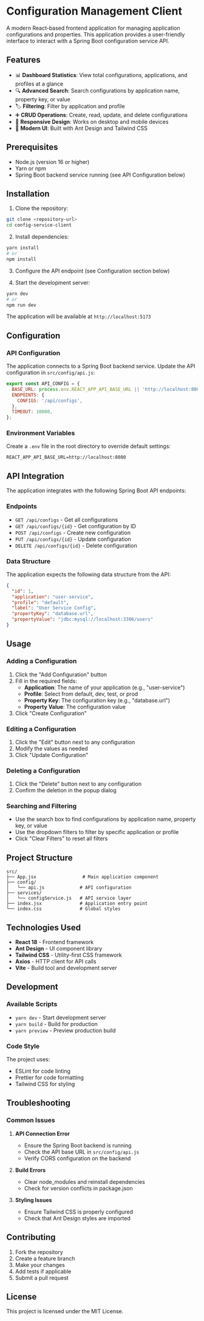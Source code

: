 # Configuration Management Client

A modern React-based frontend application for managing application configurations and properties. This application provides a user-friendly interface to interact with a Spring Boot configuration service API.

## Features

- 📊 **Dashboard Statistics**: View total configurations, applications, and profiles at a glance
- 🔍 **Advanced Search**: Search configurations by application name, property key, or value
- 🏷️ **Filtering**: Filter by application and profile
- ➕ **CRUD Operations**: Create, read, update, and delete configurations
- 📱 **Responsive Design**: Works on desktop and mobile devices
- 🎨 **Modern UI**: Built with Ant Design and Tailwind CSS

## Prerequisites

- Node.js (version 16 or higher)
- Yarn or npm
- Spring Boot backend service running (see API Configuration below)

## Installation

1. Clone the repository:
```bash
git clone <repository-url>
cd config-service-client
```

2. Install dependencies:
```bash
yarn install
# or
npm install
```

3. Configure the API endpoint (see Configuration section below)

4. Start the development server:
```bash
yarn dev
# or
npm run dev
```

The application will be available at `http://localhost:5173`

## Configuration

### API Configuration

The application connects to a Spring Boot backend service. Update the API configuration in `src/config/api.js`:

```javascript
export const API_CONFIG = {
  BASE_URL: process.env.REACT_APP_API_BASE_URL || 'http://localhost:8080',
  ENDPOINTS: {
    CONFIGS: '/api/configs',
  },
  TIMEOUT: 10000,
};
```

### Environment Variables

Create a `.env` file in the root directory to override default settings:

```env
REACT_APP_API_BASE_URL=http://localhost:8080
```

## API Integration

The application integrates with the following Spring Boot API endpoints:

### Endpoints

- `GET /api/configs` - Get all configurations
- `GET /api/configs/{id}` - Get configuration by ID
- `POST /api/configs` - Create new configuration
- `PUT /api/configs/{id}` - Update configuration
- `DELETE /api/configs/{id}` - Delete configuration

### Data Structure

The application expects the following data structure from the API:

```json
{
  "id": 1,
  "application": "user-service",
  "profile": "default",
  "label": "User Service Config",
  "propertyKey": "database.url",
  "propertyValue": "jdbc:mysql://localhost:3306/users"
}
```

## Usage

### Adding a Configuration

1. Click the "Add Configuration" button
2. Fill in the required fields:
   - **Application**: The name of your application (e.g., "user-service")
   - **Profile**: Select from default, dev, test, or prod
   - **Property Key**: The configuration key (e.g., "database.url")
   - **Property Value**: The configuration value
3. Click "Create Configuration"

### Editing a Configuration

1. Click the "Edit" button next to any configuration
2. Modify the values as needed
3. Click "Update Configuration"

### Deleting a Configuration

1. Click the "Delete" button next to any configuration
2. Confirm the deletion in the popup dialog

### Searching and Filtering

- Use the search box to find configurations by application name, property key, or value
- Use the dropdown filters to filter by specific application or profile
- Click "Clear Filters" to reset all filters

## Project Structure

```
src/
├── App.jsx                 # Main application component
├── config/
│   └── api.js             # API configuration
├── services/
│   └── configService.js   # API service layer
├── index.jsx              # Application entry point
└── index.css              # Global styles
```

## Technologies Used

- **React 18** - Frontend framework
- **Ant Design** - UI component library
- **Tailwind CSS** - Utility-first CSS framework
- **Axios** - HTTP client for API calls
- **Vite** - Build tool and development server

## Development

### Available Scripts

- `yarn dev` - Start development server
- `yarn build` - Build for production
- `yarn preview` - Preview production build

### Code Style

The project uses:
- ESLint for code linting
- Prettier for code formatting
- Tailwind CSS for styling

## Troubleshooting

### Common Issues

1. **API Connection Error**
   - Ensure the Spring Boot backend is running
   - Check the API base URL in `src/config/api.js`
   - Verify CORS configuration on the backend

2. **Build Errors**
   - Clear node_modules and reinstall dependencies
   - Check for version conflicts in package.json

3. **Styling Issues**
   - Ensure Tailwind CSS is properly configured
   - Check that Ant Design styles are imported

## Contributing

1. Fork the repository
2. Create a feature branch
3. Make your changes
4. Add tests if applicable
5. Submit a pull request

## License

This project is licensed under the MIT License.
